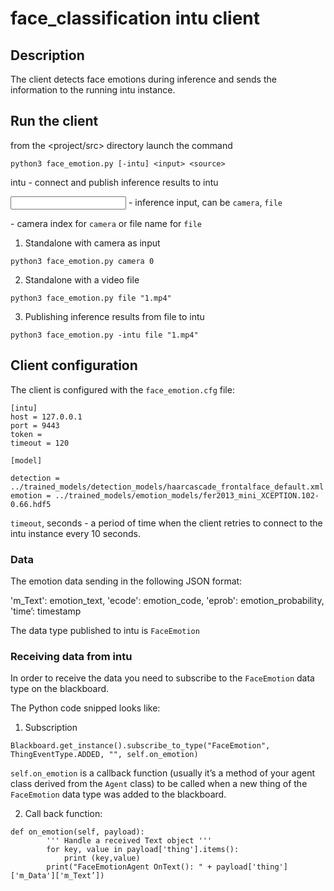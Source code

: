 # face_classification intu client

## Description

The client detects face emotions during inference and sends the information to the running intu instance.

## Run the client

from the <project/src> directory launch the command

`python3 face_emotion.py [-intu] <input> <source>`

intu - connect and publish inference results to intu

<input> - inference input, can be `camera`, `file`

<source> - camera index for `camera` or file name for `file`

1. Standalone with camera as input

`python3 face_emotion.py camera 0`

2. Standalone with a video file

`python3 face_emotion.py file "1.mp4"`

3. Publishing inference results from file to intu

`python3 face_emotion.py -intu file "1.mp4"`

## Client configuration

The client is configured with the `face_emotion.cfg` file:

```
[intu]
host = 127.0.0.1
port = 9443
token =
timeout = 120

[model]

detection = ../trained_models/detection_models/haarcascade_frontalface_default.xml
emotion = ../trained_models/emotion_models/fer2013_mini_XCEPTION.102-0.66.hdf5
```

`timeout`, seconds - a period of time when the client retries to connect to the intu instance every 10 seconds.
### Data

The emotion data sending in the following JSON format:

'm_Text': emotion_text,
'ecode': emotion_code,
'eprob': emotion_probability,
'time’: timestamp

The data type published to intu is `FaceEmotion`

### Receiving data from intu

In order to receive the data you need to subscribe to the `FaceEmotion` data type on the blackboard.

The Python code snipped looks like:

1. Subscription
```
Blackboard.get_instance().subscribe_to_type("FaceEmotion", ThingEventType.ADDED, "", self.on_emotion)
```

`self.on_emotion` is a callback function (usually it’s a method of your agent class derived from the `Agent` class) to be called when a new thing of the `FaceEmotion` data type was added to the blackboard.

2. Call back function:

```
def on_emotion(self, payload):
        ''' Handle a received Text object '''
        for key, value in payload['thing'].items():
            print (key,value)
        print("FaceEmotionAgent OnText(): " + payload['thing']['m_Data']['m_Text’])
        
```